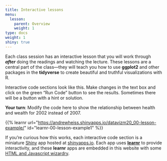 ```yaml
---
title: Interactive lessons
menu:
  lesson:
    parent: Overview
    weight: 1
type: docs
weight: 1
shiny: true
---
```


Each class session has an interactive lesson that you will work through ***after*** doing the readings and watching the lecture. These lessons are a central part of the class—they will teach you how to use **ggplot2** and other packages in the **tidyverse** to create beautiful and truthful visualizations with R.

Interactive code sections look like this. Make changes in the text box and click on the green “Run Code” button to see the results. Sometimes there will be a button with a hint or solution.

<div class="puzzle">

**Your turn**: Modify the code here to show the relationship between health and wealth for 2002 instead of 2007.

</div>

{{% learnr url="https://andrewheiss.shinyapps.io/datavizm20_00-lesson-example/" id="learnr-00-lesson-example1" %}}

If you’re curious how this works, each interactive code section is a miniature [Shiny](https://shiny.rstudio.com/) app hosted at [shinyapps.io](https://www.shinyapps.io/). Each app uses [**learnr**](https://rstudio.github.io/learnr/) to provide interactivity, and these **learnr** apps are embedded in this website with some [HTML and Javascript wizardry](https://desiree.rbind.io/post/2020/learnr-iframes/).

